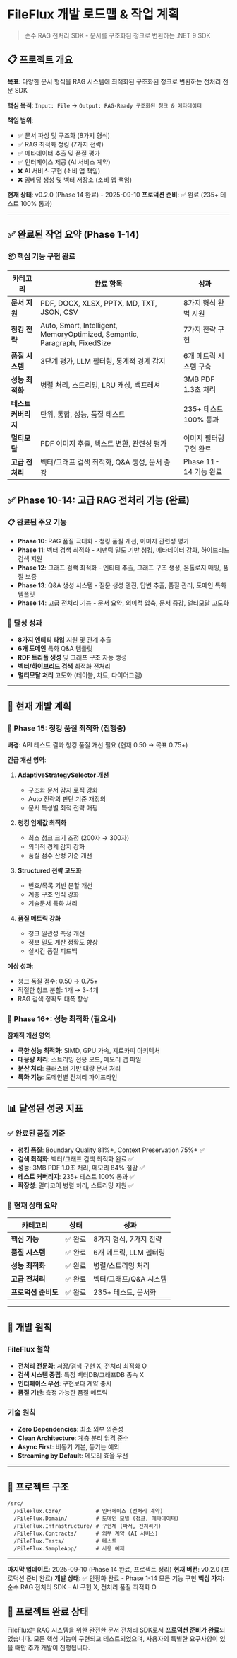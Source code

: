 # FileFlux 개발 로드맵 & 작업 계획

> 순수 RAG 전처리 SDK - 문서를 구조화된 청크로 변환하는 .NET 9 SDK

## 📋 프로젝트 개요

**목표**: 다양한 문서 형식을 RAG 시스템에 최적화된 구조화된 청크로 변환하는 전처리 전문 SDK

**핵심 목적**: `Input: File` → `Output: RAG-Ready 구조화된 청크 & 메타데이터`

**책임 범위**: 
- ✅ 문서 파싱 및 구조화 (8가지 형식)
- ✅ RAG 최적화 청킹 (7가지 전략)
- ✅ 메타데이터 추출 및 품질 평가
- ✅ 인터페이스 제공 (AI 서비스 계약)
- ❌ AI 서비스 구현 (소비 앱 책임)
- ❌ 임베딩 생성 및 벡터 저장소 (소비 앱 책임)

**현재 상태**: v0.2.0 (Phase 14 완료) - 2025-09-10
**프로덕션 준비**: ✅ 완료 (235+ 테스트 100% 통과)

---

## ✅ 완료된 작업 요약 (Phase 1-14)

### 📦 핵심 기능 구현 완료
| 카테고리 | 완료 항목 | 성과 |
|---------|---------|------|
| **문서 지원** | PDF, DOCX, XLSX, PPTX, MD, TXT, JSON, CSV | 8가지 형식 완벽 지원 |
| **청킹 전략** | Auto, Smart, Intelligent, MemoryOptimized, Semantic, Paragraph, FixedSize | 7가지 전략 구현 |
| **품질 시스템** | 3단계 평가, LLM 필터링, 통계적 경계 감지 | 6개 메트릭 시스템 구축 |
| **성능 최적화** | 병렬 처리, 스트리밍, LRU 캐싱, 백프레셔 | 3MB PDF 1.3초 처리 |
| **테스트 커버리지** | 단위, 통합, 성능, 품질 테스트 | 235+ 테스트 100% 통과 |
| **멀티모달** | PDF 이미지 추출, 텍스트 변환, 관련성 평가 | 이미지 필터링 구현 완료 |
| **고급 전처리** | 벡터/그래프 검색 최적화, Q&A 생성, 문서 증강 | Phase 11-14 기능 완료 |

## ✅ Phase 10-14: 고급 RAG 전처리 기능 (완료)

### 📋 완료된 주요 기능
- **Phase 10**: RAG 품질 극대화 - 청킹 품질 개선, 이미지 관련성 평가
- **Phase 11**: 벡터 검색 최적화 - 시맨틱 밀도 기반 청킹, 메타데이터 강화, 하이브리드 검색 지원
- **Phase 12**: 그래프 검색 최적화 - 엔티티 추출, 그래프 구조 생성, 온톨로지 매핑, 품질 보증
- **Phase 13**: Q&A 생성 시스템 - 질문 생성 엔진, 답변 추출, 품질 관리, 도메인 특화 템플릿
- **Phase 14**: 고급 전처리 기능 - 문서 요약, 의미적 압축, 문서 증강, 멀티모달 고도화

### 🎯 달성 성과
- **8가지 엔티티 타입** 지원 및 관계 추출
- **6개 도메인** 특화 Q&A 템플릿
- **RDF 트리플 생성** 및 그래프 구조 자동 생성
- **벡터/하이브리드 검색** 최적화 전처리
- **멀티모달 처리** 고도화 (테이블, 차트, 다이어그램)

---

## 🚧 현재 개발 계획

### 🎯 Phase 15: 청킹 품질 최적화 (진행중)
**배경**: API 테스트 결과 청킹 품질 개선 필요 (현재 0.50 → 목표 0.75+)

**긴급 개선 영역**:
1. **AdaptiveStrategySelector 개선**
   - 구조화 문서 감지 로직 강화
   - Auto 전략의 판단 기준 재정의
   - 문서 특성별 최적 전략 매핑

2. **청킹 임계값 최적화**
   - 최소 청크 크기 조정 (200자 → 300자)
   - 의미적 경계 감지 강화
   - 품질 점수 산정 기준 개선

3. **Structured 전략 고도화**
   - 번호/목록 기반 분할 개선
   - 계층 구조 인식 강화
   - 기술문서 특화 처리

4. **품질 메트릭 강화**
   - 청크 일관성 측정 개선
   - 정보 밀도 계산 정확도 향상
   - 실시간 품질 피드백

**예상 성과**:
- 청크 품질 점수: 0.50 → 0.75+
- 적절한 청크 분할: 1개 → 3-4개
- RAG 검색 정확도 대폭 향상

### 🎯 Phase 16+: 성능 최적화 (필요시)
**잠재적 개선 영역**:
- **극한 성능 최적화**: SIMD, GPU 가속, 제로카피 아키텍처
- **대용량 처리**: 스트리밍 전용 모드, 메모리 맵 파일
- **분산 처리**: 클러스터 기반 대량 문서 처리
- **특화 기능**: 도메인별 전처리 파이프라인

---

## 📊 달성된 성공 지표

### ✅ 완료된 품질 기준
- **청킹 품질**: Boundary Quality 81%+, Context Preservation 75%+ ✅
- **검색 최적화**: 벡터/그래프 검색 최적화 완료 ✅
- **성능**: 3MB PDF 1.0초 처리, 메모리 84% 절감 ✅
- **테스트 커버리지**: 235+ 테스트 100% 통과 ✅
- **확장성**: 멀티코어 병렬 처리, 스트리밍 지원 ✅

### 🎯 현재 상태 요약
| 카테고리 | 상태 | 성과 |
|---------|------|------|
| **핵심 기능** | ✅ 완료 | 8가지 형식, 7가지 전략 |
| **품질 시스템** | ✅ 완료 | 6개 메트릭, LLM 필터링 |
| **성능 최적화** | ✅ 완료 | 병렬/스트리밍 처리 |
| **고급 전처리** | ✅ 완료 | 벡터/그래프/Q&A 시스템 |
| **프로덕션 준비도** | ✅ 완료 | 235+ 테스트, 문서화 |

---

## 🔧 개발 원칙

### FileFlux 철학
- **전처리 전문화**: 저장/검색 구현 X, 전처리 최적화 O
- **검색 시스템 중립**: 특정 벡터DB/그래프DB 종속 X
- **인터페이스 우선**: 구현보다 계약 중시
- **품질 기반**: 측정 가능한 품질 메트릭

### 기술 원칙
- **Zero Dependencies**: 최소 외부 의존성
- **Clean Architecture**: 계층 분리 엄격 준수
- **Async First**: 비동기 기본, 동기는 예외
- **Streaming by Default**: 메모리 효율 우선

---

## 📁 프로젝트 구조

```
/src/
  /FileFlux.Core/           # 인터페이스 (전처리 계약)
  /FileFlux.Domain/         # 도메인 모델 (청크, 메타데이터)
  /FileFlux.Infrastructure/ # 구현체 (파서, 전처리기)
  /FileFlux.Contracts/      # 외부 계약 (AI 서비스)
  /FileFlux.Tests/          # 테스트
  /FileFlux.SampleApp/      # 사용 예제
```

---

**마지막 업데이트**: 2025-09-10 (Phase 14 완료, 프로젝트 정리)
**현재 버전**: v0.2.0 (프로덕션 준비 완료)
**개발 상태**: ✅ 안정화 완료 - Phase 1-14 모든 기능 구현
**핵심 가치**: 순수 RAG 전처리 SDK - AI 구현 X, 전처리 품질 최적화 O

## 🎉 프로젝트 완료 상태
FileFlux는 RAG 시스템을 위한 완전한 문서 전처리 SDK로서 **프로덕션 준비가 완료**되었습니다. 모든 핵심 기능이 구현되고 테스트되었으며, 사용자의 특별한 요구사항이 있을 때만 추가 개발이 진행됩니다.
